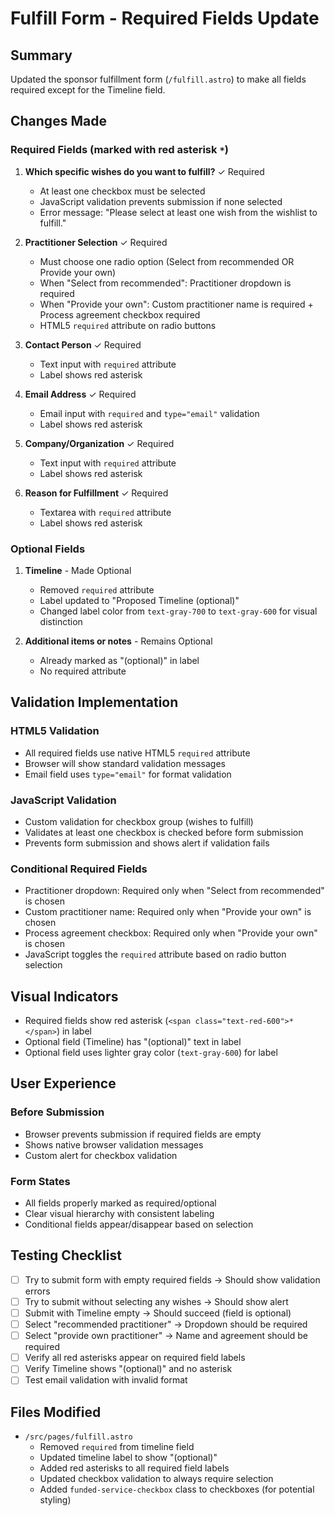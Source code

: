 # Fulfill Form - Required Fields Update

## Summary
Updated the sponsor fulfillment form (`/fulfill.astro`) to make all fields required except for the Timeline field.

## Changes Made

### Required Fields (marked with red asterisk `*`)

1. **Which specific wishes do you want to fulfill?** ✓ Required
   - At least one checkbox must be selected
   - JavaScript validation prevents submission if none selected
   - Error message: "Please select at least one wish from the wishlist to fulfill."

2. **Practitioner Selection** ✓ Required
   - Must choose one radio option (Select from recommended OR Provide your own)
   - When "Select from recommended": Practitioner dropdown is required
   - When "Provide your own": Custom practitioner name is required + Process agreement checkbox required
   - HTML5 `required` attribute on radio buttons

3. **Contact Person** ✓ Required
   - Text input with `required` attribute
   - Label shows red asterisk

4. **Email Address** ✓ Required
   - Email input with `required` and `type="email"` validation
   - Label shows red asterisk

5. **Company/Organization** ✓ Required
   - Text input with `required` attribute
   - Label shows red asterisk

6. **Reason for Fulfillment** ✓ Required
   - Textarea with `required` attribute
   - Label shows red asterisk

### Optional Fields

1. **Timeline** - Made Optional
   - Removed `required` attribute
   - Label updated to "Proposed Timeline (optional)"
   - Changed label color from `text-gray-700` to `text-gray-600` for visual distinction

2. **Additional items or notes** - Remains Optional
   - Already marked as "(optional)" in label
   - No required attribute

## Validation Implementation

### HTML5 Validation
- All required fields use native HTML5 `required` attribute
- Browser will show standard validation messages
- Email field uses `type="email"` for format validation

### JavaScript Validation
- Custom validation for checkbox group (wishes to fulfill)
- Validates at least one checkbox is checked before form submission
- Prevents form submission and shows alert if validation fails

### Conditional Required Fields
- Practitioner dropdown: Required only when "Select from recommended" is chosen
- Custom practitioner name: Required only when "Provide your own" is chosen
- Process agreement checkbox: Required only when "Provide your own" is chosen
- JavaScript toggles the `required` attribute based on radio button selection

## Visual Indicators

- Required fields show red asterisk (`<span class="text-red-600">*</span>`) in label
- Optional field (Timeline) has "(optional)" text in label
- Optional field uses lighter gray color (`text-gray-600`) for label

## User Experience

### Before Submission
- Browser prevents submission if required fields are empty
- Shows native browser validation messages
- Custom alert for checkbox validation

### Form States
- All fields properly marked as required/optional
- Clear visual hierarchy with consistent labeling
- Conditional fields appear/disappear based on selection

## Testing Checklist

- [ ] Try to submit form with empty required fields → Should show validation errors
- [ ] Try to submit without selecting any wishes → Should show alert
- [ ] Submit with Timeline empty → Should succeed (field is optional)
- [ ] Select "recommended practitioner" → Dropdown should be required
- [ ] Select "provide own practitioner" → Name and agreement should be required
- [ ] Verify all red asterisks appear on required field labels
- [ ] Verify Timeline shows "(optional)" and no asterisk
- [ ] Test email validation with invalid format

## Files Modified

- `/src/pages/fulfill.astro`
  - Removed `required` from timeline field
  - Updated timeline label to show "(optional)"
  - Added red asterisks to all required field labels
  - Updated checkbox validation to always require selection
  - Added `funded-service-checkbox` class to checkboxes (for potential styling)
